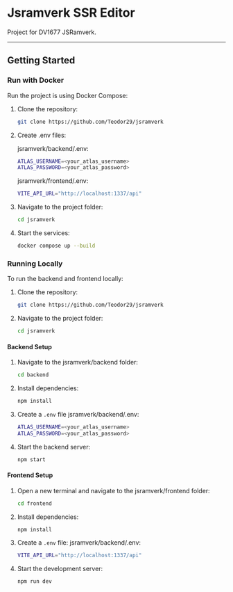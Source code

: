 # Jsramverk SSR Editor

Project for DV1677 JSRamverk.

---

## Getting Started

### Run with Docker

Run the project is using Docker Compose:

1. Clone the repository:

    ```bash
    git clone https://github.com/Teodor29/jsramverk
    ```

2. Create .env files:

    jsramverk/backend/.env:

    ```bash
    ATLAS_USERNAME=<your_atlas_username>
    ATLAS_PASSWORD=<your_atlas_password>
    ```

    jsramverk/frontend/.env:

    ```bash
    VITE_API_URL="http://localhost:1337/api"
    ```

3. Navigate to the project folder:

    ```bash
    cd jsramverk
    ```

4. Start the services:
    ```bash
    docker compose up --build
    ```

### Running Locally

To run the backend and frontend locally:

1. Clone the repository:

    ```bash
    git clone https://github.com/Teodor29/jsramverk
    ```

2. Navigate to the project folder:
    ```bash
    cd jsramverk
    ```

#### Backend Setup

1. Navigate to the jsramverk/backend folder:

    ```bash
    cd backend
    ```

2. Install dependencies:

    ```bash
    npm install
    ```

3. Create a `.env` file
   jsramverk/backend/.env:

    ```bash
    ATLAS_USERNAME=<your_atlas_username>
    ATLAS_PASSWORD=<your_atlas_password>
    ```

4. Start the backend server:
    ```bash
    npm start
    ```

#### Frontend Setup

1. Open a new terminal and navigate to the jsramverk/frontend folder:

    ```bash
    cd frontend
    ```

2. Install dependencies:

    ```bash
    npm install
    ```

3. Create a `.env` file:
    jsramverk/backend/.env:

    ```bash
    VITE_API_URL="http://localhost:1337/api"
    ```

4. Start the development server:
    ```bash
    npm run dev
    ```

